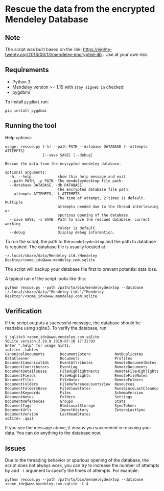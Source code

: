# Rescue the data from the encrypted Mendeley Database
## Note
The script was built based on the link: https://eighty-twenty.org/2018/06/13/mendeley-encrypted-db . Use at your own risk.
## Requirements
* Python 3
* Mendeley version >= 1.19 with `stay signed in` checked
* pygdbmi

To install `pygdbmi` run:
```
pip install pygdbmi
```

## Running the tool
Help options:
```
usage: rescue.py [-h] --path PATH --database DATABASE [--attempts ATTEMPTS]
                 [--save SAVE] [--debug]

Rescue the data from the envrypted mendeley database.

optional arguments:
  -h, --help            show this help message and exit
  --path PATH, -p PATH  The mendeleydesktop file path.
  --database DATABASE, -db DATABASE
                        The encrypted database file path.
  --attempts ATTEMPTS, -t ATTEMPTS
                        The time of attempt, 2 times is default. Multiple
                        attempts needed due to the thread interleaving or
                        spurious opening of the database.
  --save SAVE, -s SAVE  Path to save the rescued database, current working
                        folder is default.
  --debug               Display debug information.
```
To run the script, the path to the `mendeleydesktop` and the path to database is required. The database file is usually located at :
```
~/.local/share/data/Mendeley Ltd./Mendeley Desktop/<some_id>@www.mendeley.com.sqlite
```
The script will backup your database file first to prevent potential data loss.

A typical run of the script looks like this:
```
python rescue.py --path /path/to/bin/mendeleydesktop --database ~/.local/share/data/"Mendeley Ltd."/"Mendeley Desktop"/<some_id>@www.mendeley.com.sqlite
```

## Verification
If the script outputs a successful message, the database should be readable using sqlite3. To verify the database, run:
```
$ sqlite3 <some_id>@www.mendeley.com.sqlite
SQLite version 3.29.0 2019-07-10 17:32:03
Enter ".help" for usage hints.
sqlite> .tables
CanonicalDocuments       DocumentZotero           NotDuplicates          
DataCleaner              Documents                Profiles               
DocumentCanonicalIds     EventAttributes          RemoteDocumentNotes    
DocumentContributors     EventLog                 RemoteDocuments        
DocumentDetailsBase      FileHighlightRects       RemoteFileHighlights   
DocumentFields           FileHighlights           RemoteFileNotes        
DocumentFiles            FileNotes                RemoteFolders          
DocumentFolders          FileReferenceCountsView  Resources              
DocumentFoldersBase      FileViewStates           RunsSinceLastCleanup   
DocumentKeywords         Files                    SchemaVersion          
DocumentNotes            Folders                  Settings               
DocumentReferences       Groups                   Stats                  
DocumentTags             HtmlLocalStorage         SyncTokens             
DocumentUrls             ImportHistory            ZoteroLastSync         
DocumentVersion          LastReadStates         
sqlite> .quit
```
If you see the message above, it means you succeeded in rescuing your data. You can do anything to the database now. 

## Issues
Due to the threading behavior or spurious opening of the database, the script does not always work, you can try to increase the number of attempts by add `-t` argument to specify the times of attempts. For example:
```
python rescue.py --path /path/to/bin/mendeleydesktop --database <some_id>@www.mendeley.com.sqlite -t 4
```